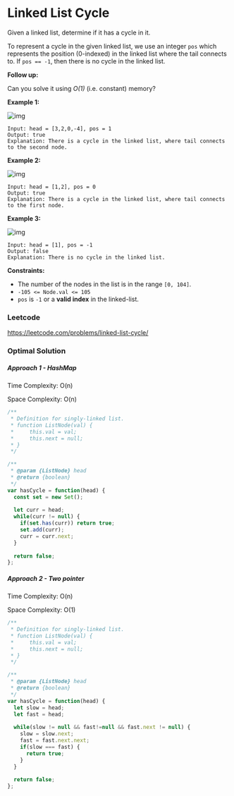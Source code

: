 # Linked List Cycle

Given a linked list, determine if it has a cycle in it.

To represent a cycle in the given linked list, we use an integer `pos` which represents the position (0-indexed) in the linked list where the tail connects to. If `pos == -1`, then there is no cycle in the linked list.

**Follow up:**

Can you solve it using *O(1)* (i.e. constant) memory?

 

**Example 1:**

![img](https://assets.leetcode.com/uploads/2018/12/07/circularlinkedlist.png)

```
Input: head = [3,2,0,-4], pos = 1
Output: true
Explanation: There is a cycle in the linked list, where tail connects to the second node.
```

**Example 2:**

![img](https://assets.leetcode.com/uploads/2018/12/07/circularlinkedlist_test2.png)

```
Input: head = [1,2], pos = 0
Output: true
Explanation: There is a cycle in the linked list, where tail connects to the first node.
```

**Example 3:**

![img](https://assets.leetcode.com/uploads/2018/12/07/circularlinkedlist_test3.png)

```
Input: head = [1], pos = -1
Output: false
Explanation: There is no cycle in the linked list.
```

 

**Constraints:**

- The number of the nodes in the list is in the range `[0, 104]`.
- `-105 <= Node.val <= 105`
- `pos` is `-1` or a **valid index** in the linked-list.



### Leetcode

https://leetcode.com/problems/linked-list-cycle/



### Optimal Solution

##### Approach 1 - HashMap

Time Complexity: O(n)

Space Complexity: O(n)

```js
/**
 * Definition for singly-linked list.
 * function ListNode(val) {
 *     this.val = val;
 *     this.next = null;
 * }
 */

/**
 * @param {ListNode} head
 * @return {boolean}
 */
var hasCycle = function(head) {
  const set = new Set();
  
  let curr = head;
  while(curr != null) {
    if(set.has(curr)) return true;
    set.add(curr);
    curr = curr.next;
  }
  
  return false;
};
```



##### Approach 2 - Two pointer

Time Complexity: O(n)

Space Complexity: O(1)

```js
/**
 * Definition for singly-linked list.
 * function ListNode(val) {
 *     this.val = val;
 *     this.next = null;
 * }
 */

/**
 * @param {ListNode} head
 * @return {boolean}
 */
var hasCycle = function(head) {
  let slow = head;
  let fast = head;
  
  while(slow != null && fast!=null && fast.next != null) {
    slow = slow.next;
    fast = fast.next.next;
    if(slow === fast) {
      return true;
    }
  }
  
  return false;
};
```

